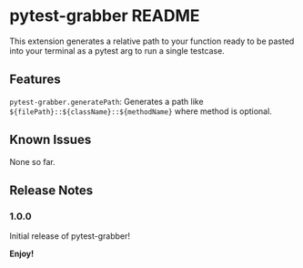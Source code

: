 # pytest-grabber README

This extension generates a relative path to your function ready to be pasted into your terminal as a pytest arg to run a single testcase.

## Features

`pytest-grabber.generatePath`: Generates a path like `${filePath}::${className}::${methodName}` where method is optional.

## Known Issues

None so far.

## Release Notes

### 1.0.0

Initial release of pytest-grabber!

**Enjoy!**
